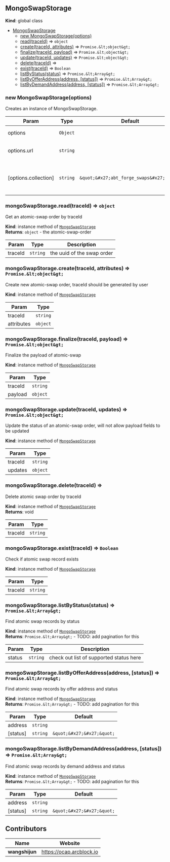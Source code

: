 
## MongoSwapStorage

**Kind**: global class  

* [MongoSwapStorage](#MongoSwapStorage)
  * [new MongoSwapStorage(options)](#new_MongoSwapStorage_new)
  * [read(traceId)](#MongoSwapStorage+read) ⇒ `object`
  * [create(traceId, attributes)](#MongoSwapStorage+create) ⇒ `Promise.&lt;object&gt;`
  * [finalize(traceId, payload)](#MongoSwapStorage+finalize) ⇒ `Promise.&lt;object&gt;`
  * [update(traceId, updates)](#MongoSwapStorage+update) ⇒ `Promise.&lt;object&gt;`
  * [delete(traceId)](#MongoSwapStorage+delete) ⇒
  * [exist(traceId)](#MongoSwapStorage+exist) ⇒ `Boolean`
  * [listByStatus(status)](#MongoSwapStorage+listByStatus) ⇒ `Promise.&lt;Array&gt;`
  * [listByOfferAddress(address, \[status\])](#MongoSwapStorage+listByOfferAddress) ⇒ `Promise.&lt;Array&gt;`
  * [listByDemandAddress(address, \[status\])](#MongoSwapStorage+listByDemandAddress) ⇒ `Promise.&lt;Array&gt;`

### new MongoSwapStorage(options)

Creates an instance of MongoSwapStorage.

| Param                | Type     | Default                                   | Description                                |
| -------------------- | -------- | ----------------------------------------- | ------------------------------------------ |
| options              | `Object` |                                           | { collection, url }                        |
| options.url          | `string` |                                           | mongodb connection string                  |
| [options.collection] | `string` | `&quot;&#x27;abt_forge_swaps&#x27;&quot;` | which collection to store the swap records |

### mongoSwapStorage.read(traceId) ⇒ `object`

Get an atomic-swap order by traceId

**Kind**: instance method of [`MongoSwapStorage`](#MongoSwapStorage)  
**Returns**: `object` - the atomic-swap-order  

| Param   | Type     | Description                |
| ------- | -------- | -------------------------- |
| traceId | `string` | the uuid of the swap order |

### mongoSwapStorage.create(traceId, attributes) ⇒ `Promise.&lt;object&gt;`

Create new atomic-swap order, traceId should be generated by user

**Kind**: instance method of [`MongoSwapStorage`](#MongoSwapStorage)  

| Param      | Type     |
| ---------- | -------- |
| traceId    | `string` |
| attributes | `object` |

### mongoSwapStorage.finalize(traceId, payload) ⇒ `Promise.&lt;object&gt;`

Finalize the payload of atomic-swap

**Kind**: instance method of [`MongoSwapStorage`](#MongoSwapStorage)  

| Param   | Type     |
| ------- | -------- |
| traceId | `string` |
| payload | `object` |

### mongoSwapStorage.update(traceId, updates) ⇒ `Promise.&lt;object&gt;`

Update the status of an atomic-swap order, will not allow payload fields to be updated

**Kind**: instance method of [`MongoSwapStorage`](#MongoSwapStorage)  

| Param   | Type     |
| ------- | -------- |
| traceId | `string` |
| updates | `object` |

### mongoSwapStorage.delete(traceId) ⇒

Delete atomic swap order by traceId

**Kind**: instance method of [`MongoSwapStorage`](#MongoSwapStorage)  
**Returns**: void  

| Param   | Type     |
| ------- | -------- |
| traceId | `string` |

### mongoSwapStorage.exist(traceId) ⇒ `Boolean`

Check if atomic swap record exists

**Kind**: instance method of [`MongoSwapStorage`](#MongoSwapStorage)  

| Param   | Type     |
| ------- | -------- |
| traceId | `string` |

### mongoSwapStorage.listByStatus(status) ⇒ `Promise.&lt;Array&gt;`

Find atomic swap records by status

**Kind**: instance method of [`MongoSwapStorage`](#MongoSwapStorage)  
**Returns**: `Promise.&lt;Array&gt;` - TODO: add pagination for this  

| Param  | Type     | Description                             |
| ------ | -------- | --------------------------------------- |
| status | `string` | check out list of supported status here |

### mongoSwapStorage.listByOfferAddress(address, [status]) ⇒ `Promise.&lt;Array&gt;`

Find atomic swap records by offer address and status

**Kind**: instance method of [`MongoSwapStorage`](#MongoSwapStorage)  
**Returns**: `Promise.&lt;Array&gt;` - TODO: add pagination for this  

| Param    | Type     | Default                    |
| -------- | -------- | -------------------------- |
| address  | `string` |                            |
| [status] | `string` | `&quot;&#x27;&#x27;&quot;` |

### mongoSwapStorage.listByDemandAddress(address, [status]) ⇒ `Promise.&lt;Array&gt;`

Find atomic swap records by demand address and status

**Kind**: instance method of [`MongoSwapStorage`](#MongoSwapStorage)  
**Returns**: `Promise.&lt;Array&gt;` - TODO: add pagination for this  

| Param    | Type     | Default                    |
| -------- | -------- | -------------------------- |
| address  | `string` |                            |
| [status] | `string` | `&quot;&#x27;&#x27;&quot;` |


## Contributors

| Name           | Website                    |
| -------------- | -------------------------- |
| **wangshijun** | <https://ocap.arcblock.io> |
